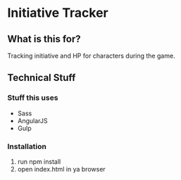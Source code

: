 # Initiative Tracker

## What is this for?

Tracking initiative and HP for characters during the game. 

## Technical Stuff

### Stuff this uses

- Sass
- AngularJS
- Gulp

### Installation

1. run npm install
2. open index.html in ya browser
